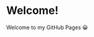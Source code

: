 # Welcome!

Welcome to my GitHub Pages 😀

<!--
# Index

| Article                                                                                        | Length |
| :--------------------------------------------------------------------------------------------- | :----: |
| [Blazor Server and dependency management with NPM and Webpack](blazorserver-webpack/README.md) | 30 min | -->
